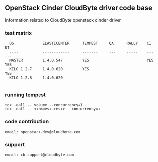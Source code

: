 ## OpenStack Cinder CloudByte driver code base

Information related to CloudByte openstack cinder driver

### test matrix
```
  OS             ELASTICENTER      TEMPEST     QA      RALLY    CI    UT
  ----           ------------      -------     ---     -----    ---   ---
  MASTER         1.4.0.547         YES                          YES   YES
  KILO 1.2.7     1.4.0.620         YES                                YES
  KILO 1.2.8     1.4.0.620                                         
  
```


### running tempest
```
tox -eall -- volume --concurrency=1
tox -eall -- <tempest-test> --concurrency=1
```

### code contribution 
```
email: openstack-dev@cloudbyte.com
```

### support
```
email: cb-support@cloudbyte.com
```
